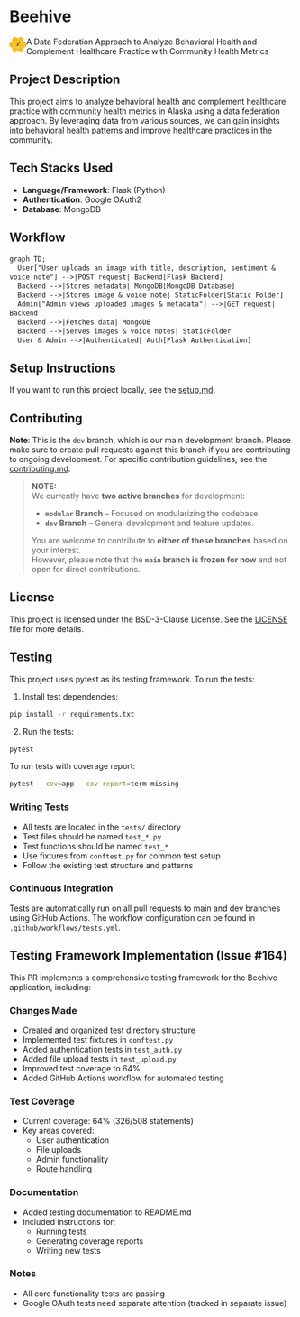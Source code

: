 # Beehive  
<img align="left" src="static/favicon.png" width="30" title="Beehive Logo" alt="Beehive Logo">

A Data Federation Approach to Analyze Behavioral Health and Complement Healthcare Practice with Community Health Metrics  

## Project Description  

This project aims to analyze behavioral health and complement healthcare practice with community health metrics in Alaska using a data federation approach. By leveraging data from various sources, we can gain insights into behavioral health patterns and improve healthcare practices in the community.  

## Tech Stacks Used  
- **Language/Framework**: Flask (Python)  
- **Authentication**: Google OAuth2  
- **Database**: MongoDB
  
## Workflow
```mermaid
graph TD;
  User["User uploads an image with title, description, sentiment & voice note"] -->|POST request| Backend[Flask Backend]
  Backend -->|Stores metadata| MongoDB[MongoDB Database]
  Backend -->|Stores image & voice note| StaticFolder[Static Folder]
  Admin["Admin views uploaded images & metadata"] -->|GET request| Backend
  Backend -->|Fetches data| MongoDB
  Backend -->|Serves images & voice notes| StaticFolder
  User & Admin -->|Authenticated| Auth[Flask Authentication]

```

## Setup Instructions  

If you want to run this project locally, see the [setup.md](DOCS/setup.md).  

## Contributing  

**Note**: This is the `dev` branch, which is our main development branch. Please make sure to create pull requests against this branch if you are contributing to ongoing development. For specific contribution guidelines, see the [contributing.md](DOCS/contributing.md).  
> **NOTE:**  
> We currently have **two active branches** for development:  
>  
> - **`modular` Branch** – Focused on modularizing the codebase.  
> - **`dev` Branch** – General development and feature updates.  
>  
> You are welcome to contribute to **either of these branches** based on your interest.  
> However, please note that the **`main` branch is frozen for now** and not open for direct contributions.  


## License  

This project is licensed under the BSD-3-Clause License. See the [LICENSE](LICENSE) file for more details.

## Testing

This project uses pytest as its testing framework. To run the tests:

1. Install test dependencies:
```bash
pip install -r requirements.txt
```

2. Run the tests:
```bash
pytest
```

To run tests with coverage report:
```bash
pytest --cov=app --cov-report=term-missing
```

### Writing Tests

- All tests are located in the `tests/` directory
- Test files should be named `test_*.py`
- Test functions should be named `test_*`
- Use fixtures from `conftest.py` for common test setup
- Follow the existing test structure and patterns

### Continuous Integration

Tests are automatically run on all pull requests to main and dev branches using GitHub Actions. The workflow configuration can be found in `.github/workflows/tests.yml`.

## Testing Framework Implementation (Issue #164)

This PR implements a comprehensive testing framework for the Beehive application, including:

### Changes Made
- Created and organized test directory structure
- Implemented test fixtures in `conftest.py`
- Added authentication tests in `test_auth.py`
- Added file upload tests in `test_upload.py`
- Improved test coverage to 64%
- Added GitHub Actions workflow for automated testing

### Test Coverage
- Current coverage: 64% (326/508 statements)
- Key areas covered:
  - User authentication
  - File uploads
  - Admin functionality
  - Route handling

### Documentation
- Added testing documentation to README.md
- Included instructions for:
  - Running tests
  - Generating coverage reports
  - Writing new tests

### Notes
- All core functionality tests are passing
- Google OAuth tests need separate attention (tracked in separate issue)
